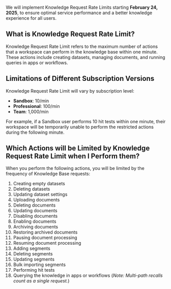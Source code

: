 We will implement Knowledge Request Rate Limits starting **February 24, 2025**, to ensure optimal service performance and a better knowledge experience for all users.

## What is Knowledge Request Rate Limit?

Knowledge Request Rate Limit refers to the maximum number of actions that a workspace can perform in the knowledge base within one minute. These actions include creating datasets, managing documents, and running queries in apps or workflows.

## Limitations of Different Subscription Versions

Knowledge Request Rate Limit will vary by subscription level:

-   **Sandbox**: 10/min
-   **Professional**: 100/min
-   **Team**: 1,000/min

For example, if a Sandbox user performs 10 hit tests within one minute, their workspace will be temporarily unable to perform the restricted actions during the following minute.

## Which Actions will be Limited by Knowledge Request Rate Limit when I Perform them?

When you perform the following actions, you will be limited by the frequency of Knowledge Base requests:

1.  Creating empty datasets
2.  Deleting datasets
3.  Updating dataset settings
4.  Uploading documents
5.  Deleting documents
6.  Updating documents
7.  Disabling documents
8.  Enabling documents
9.  Archiving documents
10. Restoring archived documents
11. Pausing document processing
12. Resuming document processing
13. Adding segments
14. Deleting segments
15. Updating segments
16. Bulk importing segments
17. Performing hit tests
18. Querying the knowledge in apps or workflows (*Note: Multi-path recalls count as a single request.*)